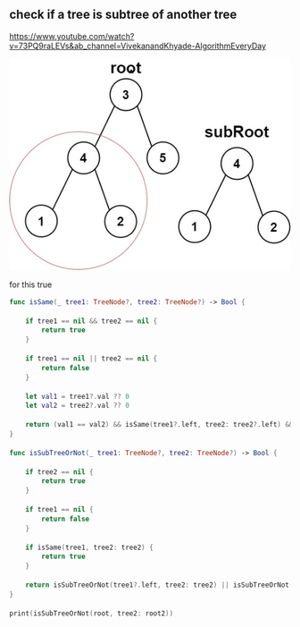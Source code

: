## check if a tree is subtree of another tree

https://www.youtube.com/watch?v=73PQ9raLEVs&ab_channel=VivekanandKhyade-AlgorithmEveryDay

![Alt text](./images/subtree.png)

for this true


```swift
func isSame(_ tree1: TreeNode?, tree2: TreeNode?) -> Bool {
    
    if tree1 == nil && tree2 == nil {
        return true
    }

    if tree1 == nil || tree2 == nil {
        return false
    }
    
    let val1 = tree1?.val ?? 0
    let val2 = tree2?.val ?? 0
    
    return (val1 == val2) && isSame(tree1?.left, tree2: tree2?.left) && isSame(tree1?.right, tree2: tree2?.right)
}

func isSubTreeOrNot(_ tree1: TreeNode?, tree2: TreeNode?) -> Bool {
    
    if tree2 == nil {
        return true
    }
    
    if tree1 == nil {
        return false
    }
    
    if isSame(tree1, tree2: tree2) {
        return true
    }
    
    return isSubTreeOrNot(tree1?.left, tree2: tree2) || isSubTreeOrNot(tree1?.right, tree2: tree2)
}

print(isSubTreeOrNot(root, tree2: root2))

```